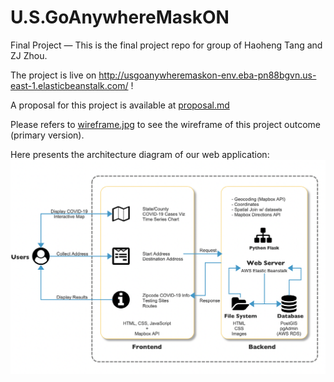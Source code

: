 # U.S.GoAnywhereMaskON

Final Project — This is the final project repo for group of Haoheng Tang and ZJ Zhou.

The project is live on http://usgoanywheremaskon-env.eba-pn88bgvn.us-east-1.elasticbeanstalk.com/ !

A proposal for this project is available at [proposal.md](https://github.com/MUSA-509/final-project-haoheng-zj/blob/main/proposal.md)

Please refers to [wireframe.jpg](https://github.com/MUSA-509/final-project-haoheng-zj/blob/main/wireframe.jpg) to see the wireframe of this project outcome (primary version).

Here presents the architecture diagram of our web application:
![arch.diagram](https://github.com/MUSA-509/final-project-haoheng-zj/blob/main/intro/architecture_diagram.png)

